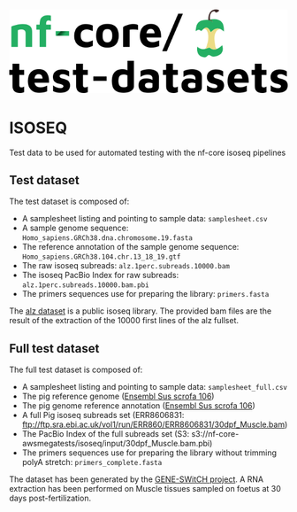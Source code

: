 # ![nfcore/test-datasets](docs/images/test-datasets_logo.png)
# ISOSEQ
Test data to be used for automated testing with the nf-core isoseq pipelines

## Test dataset
The test dataset is composed of: 
- A samplesheet listing and pointing to sample data: `samplesheet.csv`
- A sample genome sequence: `Homo_sapiens.GRCh38.dna.chromosome.19.fasta` 
- The reference annotation of the sample genome sequence: `Homo_sapiens.GRCh38.104.chr.13_18_19.gtf`
- The raw isoseq subreads: `alz.1perc.subreads.10000.bam`
- The isoseq PacBio Index for raw subreads: `alz.1perc.subreads.10000.bam.pbi`
- The primers sequences use for preparing the library: `primers.fasta`

The [alz dataset](https://www.pacb.com/general/data-release-alzheimer-brain-isoform-sequencing-iso-seq-dataset/) is a public isoseq library. The provided bam files are the result of the extraction of the 10000 first lines of the alz fullset. 

## Full test dataset
The full test dataset is composed of:
- A samplesheet listing and pointing to sample data: `samplesheet_full.csv` 
- The pig reference genome ([Ensembl Sus scrofa 106](http://ftp.ensembl.org/pub/release-106/fasta/sus_scrofa/dna/Sus_scrofa.Sscrofa11.1.dna.toplevel.fa.gz)) 
- The pig genome reference annotation ([Ensembl Sus scrofa 106](http://ftp.ensembl.org/pub/release-106/gtf/sus_scrofa/Sus_scrofa.Sscrofa11.1.106.gtf.gz))
- A full Pig isoseq subreads set (ERR8606831: ftp://ftp.sra.ebi.ac.uk/vol1/run/ERR860/ERR8606831/30dpf_Muscle.bam)
- The PacBio Index of the full subreads set (S3: s3://nf-core-awsmegatests/isoseq/input/30dpf_Muscle.bam.pbi)
- The primers sequences use for preparing the library without trimming polyA stretch: `primers_complete.fasta`

The dataset has been generated by the [GENE-SWitCH project](https://www.gene-switch.eu/). A RNA extraction has been performed on Muscle tissues sampled on foetus at 30 days post-fertilization.  
